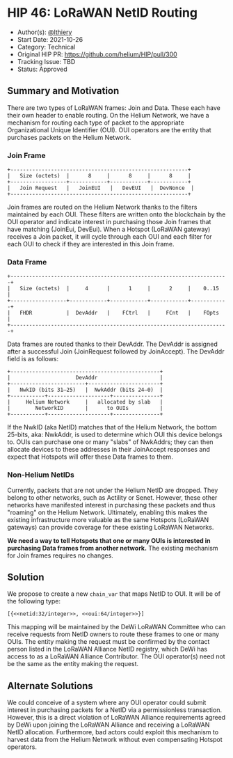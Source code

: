 # HIP 46: LoRaWAN NetID Routing

- Author(s): [@lthiery](https://github.com/lthiery)
- Start Date: 2021-10-26
- Category: Technical
- Original HIP PR: <https://github.com/helium/HIP/pull/300>
- Tracking Issue: TBD
- Status: Approved

## Summary and Motivation

There are two types of LoRaWAN frames: Join and Data. These each have their own header to enable
routing. On the Helium Network, we have a mechanism for routing each type of packet to the
appropriate Organizational Unique Identifier (OUI). OUI operators are the entity that purchases
packets on the Helium Network.

### Join Frame

```
+---------------------------------------------------------+
|   Size (octets)  |      8     |      8     |      8     |
+------------------+------------+------------+------------+
|   Join Request   |   JoinEUI   |   DevEUI   |  DevNonce  |
+---------------------------------------------------------+
```

Join frames are routed on the Helium Network thanks to the filters maintained by each OUI. These
filters are written onto the blockchain by the OUI operator and indicate interest in purchasing
those Join frames that have matching (JoinEui, DevEui). When a Hotspot (LoRaWAN gateway) receives a
Join packet, it will cycle through each OUI and each filter for each OUI to check if they are
interested in this Join frame.

### Data Frame

```
+----------------------------------------------------------------------+
|   Size (octets)  |     4      |      1     |      2     |    0..15   |
+------------------+------------+------------+------------+------------+
|   FHDR           |  DevAddr   |    FCtrl   |     FCnt   |    FOpts   |
+----------------------------------------------------------------------+
```

Data frames are routed thanks to their DevAddr. The DevAddr is assigned after a successful Join
(JoinRequest followed by JoinAccept). The DevAddr field is as follows:

```
+------------------------------------------------+
|                     DevAddr                    |
+------------------------+-----------------------+
|   NwkID (bits 31–25)   |  NwkAddr (bits 24–0)  |
+-----------+--------------------+---------------+
|     Helium Network     |   allocated by slab   |
|        NetworkID       |      to OUIs          |
+-----------+--------------------+---------------+
```

If the NwkID (aka NetID) matches that of the Helium Network, the bottom 25-bits, aka: NwkAddr, is
used to determine which OUI this device belongs to. OUIs can purchase one or many "slabs" of
NwkAddrs; they can then allocate devices to these addresses in their JoinAccept responses and expect
that Hotspots will offer these Data frames to them.

### Non-Helium NetIDs

Currently, packets that are not under the Helium NetID are dropped. They belong to other networks,
such as Actility or Senet. However, these other networks have manifested interest in purchasing
these packets and thus "roaming" on the Helium Network. Ultimately, enabling this makes the existing
infrastructure more valuable as the same Hotspots (LoRaWAN gateways) can provide coverage for these
existing LoRaWAN Networks.

**We need a way to tell Hotspots that one or many OUIs is interested in purchasing Data frames from
another network.** The existing mechanism for Join frames requires no changes.

## Solution

We propose to create a new `chain_var` that maps NetID to OUI. It will be of the following type:

```
[{<<netid:32/integer>>, <<oui:64/integer>>}]
```

This mapping will be maintained by the DeWi LoRaWAN Committee who can receive requests from NetID
owners to route these frames to one or many OUIs. The entity making the request must be confirmed by
the contact person listed in the LoRaWAN Alliance NetID registry, which DeWi has access to as a
LoRaWAN Alliance Contributor. The OUI operator(s) need not be the same as the entity making the
request.

## Alternate Solutions

We could conceive of a system where any OUI operator could submit interest in purchasing packets for
a NetID via a permissionless transaction. However, this is a direct violation of LoRaWAN Alliance
requirements agreed by DeWi upon joining the LoRaWAN Alliance and receiving a LoRaWAN NetID
allocation. Furthermore, bad actors could exploit this mechanism to harvest data from the Helium
Network without even compensating Hotspot operators.
